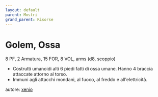 ```yaml
---
layout: default
parent: Mostri
grand_parent: Risorse
---
```


# Golem, Ossa
8 PF, 2 Armatura, 15 FOR, 8 VOL, arms (d8, scoppio)  
- Costrutti umanoidi alti 6 piedi fatti di ossa umane. Hanno 4 braccia attaccate attorno al torso.
- Immuni agli attacchi mondani, al fuoco, al freddo e all'elettricità.

autore: [xenio](https://xenioinabottle.blogspot.com)

